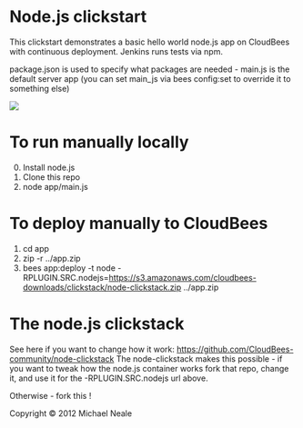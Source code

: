 #  Node.js clickstart

This clickstart demonstrates a basic hello world node.js app on CloudBees with continuous deployment.
Jenkins runs tests via npm. 

package.json is used to specify what packages are needed - main.js is the default server app
(you can set main_js via bees config:set to override it to something else)

<a href="https://grandcentral.cloudbees.com/?CB_clickstart=https://raw.github.com/michaelneale/nodejs-clickstart/master/clickstart.json"><img src="https://d3ko533tu1ozfq.cloudfront.net/clickstart/deployInstantly.png"/></a>

# To run manually locally


0. Install node.js
1. Clone this repo
2. node app/main.js

# To deploy manually to CloudBees

1. cd app
2. zip -r ../app.zip
3. bees app:deploy -t node -RPLUGIN.SRC.nodejs=https://s3.amazonaws.com/cloudbees-downloads/clickstack/node-clickstack.zip ../app.zip


# The node.js clickstack
See here if you want to change how it work: https://github.com/CloudBees-community/node-clickstack
The node-clickstack makes this possible - if you want to tweak how the node.js container works
fork that repo, change it, and use it for the -RPLUGIN.SRC.nodejs url above.

Otherwise - fork this ! 

Copyright © 2012 Michael Neale
